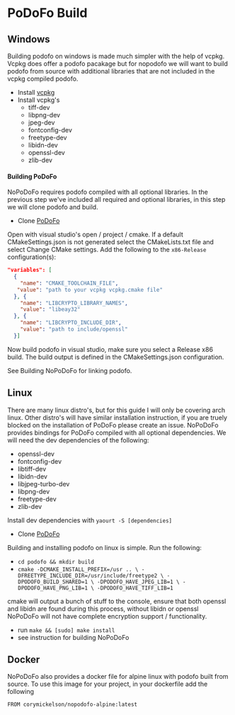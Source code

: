 # PoDoFo Build

## Windows

Building podofo on windows is made much simpler with the help of vcpkg. Vcpkg does offer a podofo pacakage but for nopodofo we will want to build podofo from source with additional libraries that are not included in the vcpkg compiled podofo.

 - Install [vcpkg](https://github.com/Microsoft/vcpkg)
 - Install vcpkg's
   - tiff-dev
   - libpng-dev
   - jpeg-dev 
   - fontconfig-dev
   - freetype-dev
   - libidn-dev
   - openssl-dev
   - zlib-dev

#### Building PoDoFo

NoPoDoFo requires podofo compiled with all optional libraries. In the previous step we've included all required and optional libraries, in this step we will clone podofo and build.

 - Clone [PoDoFo](https://github.com/svn2github/podofo)
 
Open with visual studio's open / project / cmake. If a default CMakeSettings.json is  not generated select the CMakeLists.txt file and select Change CMake settings. Add the following to the `x86-Release` configuration(s):

``` json
"variables": [
  {
    "name": "CMAKE_TOOLCHAIN_FILE",
   "value": "path to your vcpkg vcpkg.cmake file"
  }, {
    "name": "LIBCRYPTO_LIBRARY_NAMES",
    "value": "libeay32"
  }, {
    "name": "LIBCRYPTO_INCLUDE_DIR",
    "value": "path to include/openssl"
  }]
```

Now build podofo in visual studio, make sure you select a Release x86 build. The build output is defined in the CMakeSettings.json configuration.

See Building NoPoDoFo for linking podofo.

## Linux

There are many linux distro's, but for this guide I will only be covering arch linux. Other distro's will have similar
installation instruction, if you are truely blocked on the installation of PoDoFo please create an issue.
NoPoDoFo provides bindings for PoDoFo compiled with all optional dependencies. We will need the dev dependencies of the following:

 - openssl-dev
 - fontconfig-dev
 - libtiff-dev
 - libidn-dev
 - libjpeg-turbo-dev
 - libpng-dev
 - freetype-dev
 - zlib-dev

Install dev dependencies with `yaourt -S [dependencies]`

 - Clone [PoDoFo](https://github.com/svn2github/podofo)

Building and installing podofo on linux is simple. Run the following:
 - `cd podofo && mkdir build`
 - `cmake -DCMAKE_INSTALL_PREFIX=/usr .. \
		-DFREETYPE_INCLUDE_DIR=/usr/include/freetype2 \
		-DPODOFO_BUILD_SHARED=1 \
		-DPODOFO_HAVE_JPEG_LIB=1 \
		-DPODOFO_HAVE_PNG_LIB=1 \
		-DPODOFO_HAVE_TIFF_LIB=1`

cmake will output a bunch of stuff to the console, ensure that both openssl and libidn are found during this process, without libidn or openssl NoPoDoFo will not have complete encryption support / functionality.

 - run `make && [sudo] make install`
 - see instruction for building NoPoDoFo

## Docker

NoPoDoFo also provides a docker file for alpine linux with podofo built from source. To use this image for your project, in your dockerfile add the following

`FROM corymickelson/nopodofo-alpine:latest`